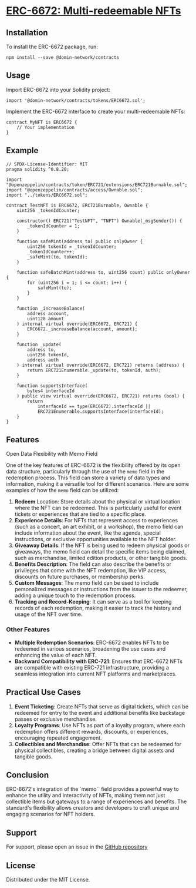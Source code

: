 # [ERC-6672: Multi-redeemable NFTs](https://eips.ethereum.org/EIPS/eip-6672)

## Installation
To install the ERC-6672 package, run:

```
npm install --save @domin-network/contracts
```

## Usage
Import ERC-6672 into your Solidity project:
```solidity
import '@domin-network/contracts/tokens/ERC6672.sol';
```

Implement the ERC-6672 interface to create your multi-redeemable NFTs:
```solidity
contract MyNFT is ERC6672 {
    // Your implementation
}
```

## Example
```solidity
// SPDX-License-Identifier: MIT
pragma solidity ^0.8.20;

import "@openzeppelin/contracts/token/ERC721/extensions/ERC721Burnable.sol";
import "@openzeppelin/contracts/access/Ownable.sol";
import "../tokens/ERC6672.sol";

contract TestNFT is ERC6672, ERC721Burnable, Ownable {
    uint256 _tokenIdCounter;

    constructor() ERC721("TestNFT", "TNFT") Ownable(_msgSender()) {
        _tokenIdCounter = 1;
    }

    function safeMint(address to) public onlyOwner {
        uint256 tokenId = _tokenIdCounter;
        _tokenIdCounter++;
        _safeMint(to, tokenId);
    }

    function safeBatchMint(address to, uint256 count) public onlyOwner {
        for (uint256 i = 1; i <= count; i++) {
            safeMint(to);
        }
    }

    function _increaseBalance(
        address account,
        uint128 amount
    ) internal virtual override(ERC6672, ERC721) {
        ERC6672._increaseBalance(account, amount);
    }

    function _update(
        address to,
        uint256 tokenId,
        address auth
    ) internal virtual override(ERC6672, ERC721) returns (address) {
        return ERC721Enumerable._update(to, tokenId, auth);
    }

    function supportsInterface(
        bytes4 interfaceId
    ) public view virtual override(ERC6672, ERC721) returns (bool) {
        return
            interfaceId == type(ERC6672).interfaceId ||
            ERC721Enumerable.supportsInterface(interfaceId);
    }
}
```

## Features
Open Data Flexibility with Memo Field

One of the key features of ERC-6672 is the flexibility offered by its open data structure, particularly through the use of the `memo` field in the redemption process. This field can store a variety of data types and information, making it a versatile tool for different scenarios. Here are some examples of how the `memo` field can be utilized:

1. **Redeem** Location: Store details about the physical or virtual location where the NFT can be redeemed. This is particularly useful for event tickets or experiences that are tied to a specific place.
2. **Experience Details**: For NFTs that represent access to experiences (such as a concert, an art exhibit, or a workshop), the memo field can include information about the event, like the agenda, special instructions, or exclusive opportunities available to the NFT holder.
3. **Giveaway Details**: If the NFT is being used to redeem physical goods or giveaways, the memo field can detail the specific items being claimed, such as merchandise, limited edition products, or other tangible goods.
4. **Benefits Description**: The field can also describe the benefits or privileges that come with the NFT redemption, like VIP access, discounts on future purchases, or membership perks.
5. **Custom Messages**: The memo field can be used to include personalized messages or instructions from the issuer to the redeemer, adding a unique touch to the redemption process.
6. **Tracking and Record-Keeping**: It can serve as a tool for keeping records of each redemption, making it easier to track the history and usage of the NFT over time.

### Other Features

- **Multiple Redemption Scenarios**: ERC-6672 enables NFTs to be redeemed in various scenarios, broadening the use cases and enhancing the value of each NFT.
- **Backward Compatibility with ERC-721**: Ensures that ERC-6672 NFTs are compatible with existing ERC-721 infrastructure, providing a seamless integration into current NFT platforms and marketplaces.

## Practical Use Cases
1. **Event Ticketing**: Create NFTs that serve as digital tickets, which can be redeemed for entry to the event and additional benefits like backstage passes or exclusive merchandise.
2. **Loyalty Programs**: Use NFTs as part of a loyalty program, where each redemption offers different rewards, discounts, or experiences, encouraging repeated engagement.
3. **Collectibles and Merchandise**: Offer NFTs that can be redeemed for physical collectibles, creating a bridge between digital assets and tangible goods.

## Conclusion
ERC-6672's integration of the `memo`` field provides a powerful way to enhance the utility and interactivity of NFTs, making them not just collectible items but gateways to a range of experiences and benefits. The standard's flexibility allows creators and developers to craft unique and engaging scenarios for NFT holders.

## Support
For support, please open an issue in the [GitHub repository](https://github.com/Domin-Network/contracts/issues)

## License
Distributed under the MIT License.